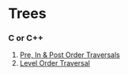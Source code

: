 # Trees

### C or C++

1. [Pre, In & Post Order Traversals](c-or-cpp/pre-in-post-traversal.cpp)
2. [Level Order Traversal](c-or-cpp/level-order-traversal.cpp)
